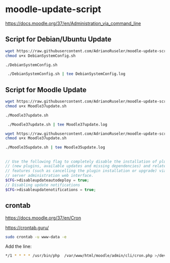 # moodle-update-script
https://docs.moodle.org/37/en/Administration_via_command_line
## Script for Debian/Ubuntu Update
```bash
wget https://raw.githubusercontent.com/AdrianoRuseler/moodle-update-script/master/DebianSystemConfig.sh -O DebianSystemConfig.sh
chmod u+x DebianSystemConfig.sh

./DebianSystemConfig.sh
```
```bash
 ./DebianSystemConfig.sh | tee DebianSystemConfig.log
 ```

## Script for Moodle Update
```bash
wget https://raw.githubusercontent.com/AdrianoRuseler/moodle-update-script/master/Moodle37update.sh -O Moodle37update.sh
chmod u+x Moodle37update.sh

./Moodle37update.sh
```
```bash
 ./Moodle37update.sh | tee Moodle37update.log
 ```
 
 ```bash
wget https://raw.githubusercontent.com/AdrianoRuseler/moodle-update-script/master/Moodle35update.sh -O Moodle35update.sh
chmod u+x Moodle37update.sh

./Moodle35update.sh | tee Moodle35update.log
```

 
 
## 
```php
// Use the following flag to completely disable the installation of plugins
// (new plugins, available updates and missing dependencies) and related
// features (such as cancelling the plugin installation or upgrade) via the
// server administration web interface.
$CFG->disableupdateautodeploy = true;
// Disabling update notifications
$CFG->disableupdatenotifications = true;
```
## crontab
https://docs.moodle.org/37/en/Cron

https://crontab.guru/
```bash
sudo crontab -u www-data -e
```
Add the line:
```bash
*/1 * * * * /usr/bin/php  /var/www/html/moodle/admin/cli/cron.php >/dev/null
```
